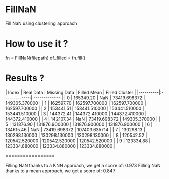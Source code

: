 # FillNaN
Fill NaN using clustering approach


# How to use it ?
fn = FillNaN(filepath)
df_filled = fn.fill()

# Results ?

| Index | Real Data | Missing Data | Filled Mean | Filled Cluster |
|----------|:-------------:|:-------------:|
| 0 | 165349.20 | NaN | 73419.698372 | 149305.370000 | 
| 1 | 162597.70 | 162597.700000 | 162597.700000 | 162597.700000 | 
| 2 | 153441.51 | 153441.510000 | 153441.510000 | 153441.510000 | 
| 3 | 144372.41 | 144372.410000 | 144372.410000 | 144372.410000 |
| 4 | 142107.34 | NaN | 73419.698372 | 149305.370000 |
| 5 | 131876.90 | 131876.900000 | 131876.900000 | 131876.900000 |
| 6 | 134615.46 | NaN | 73419.698372 | 107403.635714 |
| 7 | 130298.13 | 130298.130000 | 130298.130000 | 130298.130000 |
| 8 | 120542.52 | 120542.520000 | 120542.520000 | 120542.520000 |
| 9 | 123334.88 | 123334.880000 | 123334.880000 | 123334.880000 |

=================

Filling NaN thanks to a KNN approach, we get a score of:
0.973
Filling NaN thanks to a mean approach, we get a score of:
0.847
